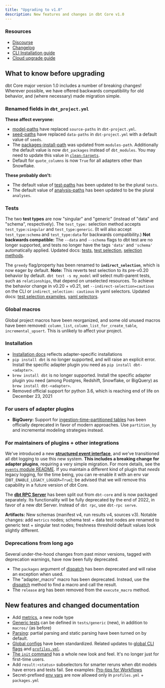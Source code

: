 ```yaml
---
title: "Upgrading to v1.0"
description: New features and changes in dbt Core v1.0
---
```

### Resources

- [Discourse](https://discourse.getdbt.com/t/3180)
- [Changelog](https://github.com/dbt-labs/dbt-core/blob/1.0.latest/CHANGELOG.md)
- [CLI Installation guide](/docs/core/installation)
- [Cloud upgrade guide](/docs/dbt-versions/upgrade-core-in-cloud)

## What to know before upgrading

dbt Core major version 1.0 includes a number of breaking changes! Wherever possible, we have offered backwards compatibility for old behavior, and (where necessary) made migration simple.

### Renamed fields in `dbt_project.yml`

**These affect everyone:**
- [model-paths](/reference/project-configs/model-paths) have replaced `source-paths` in `dbt-project.yml`.
- [seed-paths](/reference/project-configs/seed-paths) have replaced `data-paths` in `dbt-project.yml` with a default value of `seeds`.
- The [packages-install-path](/reference/project-configs/packages-install-path) was updated from `modules-path`.  Additionally the default value is now `dbt_packages` instead of `dbt_modules`.  You may need to update this value in [`clean-targets`](/reference/project-configs/clean-targets).
- Default for `quote_columns` is now `True` for all adapters other than Snowflake.

**These probably don't:**
- The default value of [test-paths](/reference/project-configs/test-paths) has been updated to be the plural `tests`.
- The default value of [analysis-paths](/reference/project-configs/analysis-paths) has been updated to be the plural `analyses`.

### Tests

The two **test types** are now "singular" and "generic" (instead of "data" and "schema", respectively). The `test_type:` selection method accepts `test_type:singular` and `test_type:generic`. (It will also accept `test_type:schema` and `test_type:data` for backwards compatibility.) **Not backwards compatible:** The `--data` and `--schema` flags to dbt test are no longer supported, and tests no longer have the tags `'data'` and `'schema'` automatically applied. Updated docs: [tests](/docs/build/tests), [test selection](/reference/node-selection/test-selection-examples), [selection methods](/reference/node-selection/methods).

The `greedy` flag/property has been renamed to **`indirect_selection`**, which is now eager by default. **Note:** This reverts test selection to its pre-v0.20 behavior by default. `dbt test -s my_model` _will_ select multi-parent tests, such as `relationships`, that depend on unselected resources. To achieve the behavior change in v0.20 + v0.21, set `--indirect-selection=cautious` on the CLI or `indirect_selection: cautious` in yaml selectors. Updated docs: [test selection examples](/reference/node-selection/test-selection-examples), [yaml selectors](/reference/node-selection/yaml-selectors).

### Global macros

Global project macros have been reorganized, and some old unused macros have been removed: `column_list`, `column_list_for_create_table`, `incremental_upsert`. This is unlikely to affect your project.

### Installation

- [Installation docs](/docs/supported-data-platforms) reflects adapter-specific installations
- `pip install dbt` is no longer supported, and will raise an explicit error. Install the specific adapter plugin you need as `pip install dbt-<adapter>`.
- `brew install dbt` is no longer supported. Install the specific adapter plugin you need (among Postgres, Redshift, Snowflake, or BigQuery) as `brew install dbt-<adapter>`.
- Removed official support for python 3.6, which is reaching end of life on December 23, 2021

### For users of adapter plugins

- **BigQuery:** Support for [ingestion-time-partitioned tables](/guides/legacy/creating-date-partitioned-tables) has been officially deprecated in favor of modern approaches. Use `partition_by` and incremental modeling strategies instead.

### For maintainers of plugins + other integrations

We've introduced a new [**structured event interface**](/reference/events-logging), and we've transitioned all dbt logging to use this new system. **This includes a breaking change for adapter plugins**, requiring a very simple migration. For more details, see the [`events` module README](https://github.com/dbt-labs/dbt-core/blob/HEAD/core/dbt/events/README.md#adapter-maintainers). If you maintain a different kind of plugin that _needs_ legacy logging, for the time being, you can re-enable it with an env var (`DBT_ENABLE_LEGACY_LOGGER=True`); be advised that we will remove this capability in a future version of dbt Core.

The [**dbt RPC Server**](/reference/commands/rpc) has been split out from `dbt-core` and is now packaged separately. Its functionality will be fully deprecated by the end of 2022, in favor of a new dbt Server. Instead of `dbt rpc`, use `dbt-rpc serve`.

**Artifacts:** New schemas (manifest v4, run results v4, sources v3). Notable changes: add `metrics` nodes; schema test + data test nodes are renamed to generic test + singular test nodes; freshness threshold default values look slightly different.

### Deprecations from long ago

Several under-the-hood changes from past minor versions, tagged with deprecation warnings, have now been fully deprecated.
- The `packages` argument of [dispatch](/reference/dbt-jinja-functions/dispatch) has been deprecated and will raise an exception when used.
- The "adapter_macro" macro has been deprecated. Instead, use the [dispatch](/reference/dbt-jinja-functions/dispatch) method to find a macro and call the result.
- The `release` arg has been removed from the `execute_macro` method.

## New features and changed documentation

- Add [metrics](/docs/build/metrics), a new node type
- [Generic tests](/guides/best-practices/writing-custom-generic-tests) can be defined in `tests/generic` (new), in addition to `macros/` (as before)
- [Parsing](/reference/parsing): partial parsing and static parsing have been turned on by default.
- [Global configs](/reference/global-configs) have been standardized. Related updates to [global CLI flags](/reference/global-cli-flags) and [`profiles.yml`](/reference/profiles.yml).
- [The `init` command](/reference/commands/init) has a whole new look and feel. It's no longer just for first-time users.
- Add `result:<status>` subselectors for smarter reruns when dbt models have errors and tests fail. See examples: [Pro-tips for Workflows](/guides/legacy/best-practices#pro-tips-for-workflows)
- Secret-prefixed [env vars](/reference/dbt-jinja-functions/env_var) are now allowed only in `profiles.yml` + `packages.yml`
